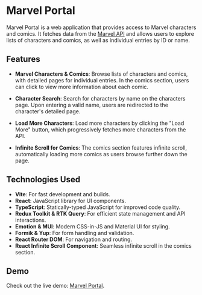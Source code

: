 # Marvel Portal

Marvel Portal is a web application that provides access to Marvel characters and comics. It fetches data from the <a href="https://developer.marvel.com" target="_blank">Marvel API</a> and allows users to explore lists of characters and comics, as well as individual entries by ID or name.

## Features

- **Marvel Characters & Comics**: Browse lists of characters and comics, with detailed pages for individual entries. In the comics section, users can click to view more information about each comic.
  
- **Character Search**: Search for characters by name on the characters page. Upon entering a valid name, users are redirected to the character's detailed page.

- **Load More Characters**: Load more characters by clicking the "Load More" button, which progressively fetches more characters from the API.

- **Infinite Scroll for Comics**: The comics section features infinite scroll, automatically loading more comics as users browse further down the page.

## Technologies Used

- **Vite**: For fast development and builds.
- **React**: JavaScript library for UI components.
- **TypeScript**: Statically-typed JavaScript for improved code quality.
- **Redux Toolkit & RTK Query**: For efficient state management and API interactions.
- **Emotion & MUI**: Modern CSS-in-JS and Material UI for styling.
- **Formik & Yup**: For form handling and validation.
- **React Router DOM**: For navigation and routing.
- **React Infinite Scroll Component**: Seamless infinite scroll in the comics section.

## Demo

Check out the live demo: <a href="https://marvel-portal.onrender.com" target="_blank">Marvel Portal</a>.
